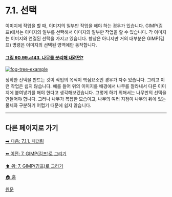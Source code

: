 # 7.1. 선택
이미지에 작업을 할 때, 이미지의 일부만 작업을 해야 하는 경우가 있습니다. GIMP(김프)에서는 이미지의 일부를 선택해서 이미지의 일부만 작업을 할 수 있습니다. 각 이미지는 이미지와 연결된 선택을 가지고 있습니다. 항상은 아니지만 거의 대부분은 GIMP(김프) 명령은 이미지의 선택된 영역에만 동작합니다.

#### [그림 90.99.a143. 나무를 분리해 내려면?](https://wonder13662.github.io/gimp/2.10.36_ko/90-99-etc.html#%EA%B7%B8%EB%A6%BC-9099a143-%EB%82%98%EB%AC%B4%EB%A5%BC-%EB%B6%84%EB%A6%AC%ED%95%B4-%EB%82%B4%EB%A0%A4%EB%A9%B4)
[![fog-tree-example](https://github.com/wonder13662/gimp/assets/15767104/0af946f2-3d94-464d-80f9-7da3d4858916)](https://wonder13662.github.io/gimp/2.10.36_ko/90-99-etc.html#%EA%B7%B8%EB%A6%BC-9099a143-%EB%82%98%EB%AC%B4%EB%A5%BC-%EB%B6%84%EB%A6%AC%ED%95%B4-%EB%82%B4%EB%A0%A4%EB%A9%B4)

정확한 선택을 만드는 것이 작업의 목적이 핵심요소인 경우가 자주 있습니다. 그리고 이런 작업은 쉽지 않습니다. 예를 들어 위의 이미지를 배경에서 나무를 잘라내서 다른 이미지에 붙여넣기를 해야 한다고 생각해보겠습니다. 그렇게 하기 위해서는 나무만의 선택을 만들어야 합니다. 그러나 나무가 복잡한 모습이고, 나무의 여러 지점이 나무의 뒤에 있는 물체와 구분하기 어렵기 때문에 쉽지 않습니다.

***

## 다른 페이지로 가기
[➡️ 다음: 7.1.1. 페더링](./07-01-the-selectionx-01-feathering.md)

[⬅️ 이전: 7. GIMP(김프)로 그리기](./07-00-painting-with-gimp.md)

[⬆️ 위: 7. GIMP(김프)로 그리기](./07-00-painting-with-gimp.md)

[🏠 홈](./00-home.md)

[원문](https://docs.gimp.org/2.10/ko/gimp-painting.html#gimp-concepts-selection)